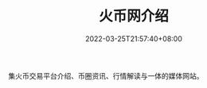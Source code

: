 ﻿---
weight: 
title: "火币网介绍"
description: "集火币交易平台介绍、币圈资讯、行情解读与一体的媒体网站"
date: 2022-03-25T21:57:40+08:00
lastmod: 2022-03-25T16:45:40+08:00
draft: false
authors: ["Metabd"]
featuredImage: "bite5.png"
link: ""
tags: ["元宇宙资讯","火币网介绍"]
categories: ["navigation"]
navigation: ["元宇宙资讯"]
lightgallery: true
toc: true
pinned: false
recommend: false
recommend1: false
---
集火币交易平台介绍、币圈资讯、行情解读与一体的媒体网站。
